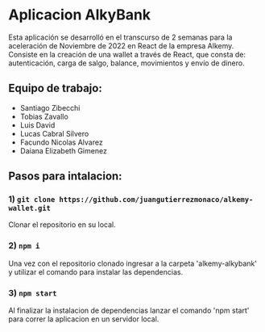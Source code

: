 # Aplicacion AlkyBank
Esta aplicación se desarrolló en el transcurso de 2 semanas para la aceleración de Noviembre de 2022 en React de la empresa Alkemy. Consiste en la creación de una wallet a través de React, que consta de: autenticación, carga de salgo, balance, movimientos y envío de dinero.

## Equipo de trabajo:
- Santiago Zibecchi
- Tobias Zavallo
- Luis David
- Lucas Cabral Silvero
- Facundo Nicolas Alvarez
- Daiana Elizabeth Gimenez

## Pasos para intalacion:

### 1) `git clone https://github.com/juangutierrezmonaco/alkemy-wallet.git`

Clonar el repositorio en su local.

### 2) `npm i`

Una vez con el repositorio clonado ingresar a la carpeta 'alkemy-alkybank' y utilizar el comando para instalar las dependencias.

### 3) `npm start`

Al finalizar la instalacion de dependencias lanzar el comando 'npm start' para correr la aplicacion en un servidor local.
